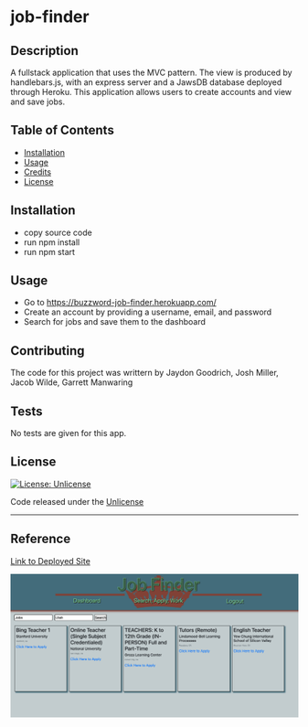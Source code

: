 # job-finder

## Description

A fullstack application that uses the MVC pattern. The view is produced by handlebars.js, with an express server and a JawsDB database deployed through Heroku. This application allows users to create accounts and view and save jobs.

## Table of Contents

* [Installation](#installation)
* [Usage](#usage)
* [Credits](#credits)
* [License](#license)


## Installation

* copy source code
* run npm install
* run npm start

## Usage 

* Go to https://buzzword-job-finder.herokuapp.com/
* Create an account by providing a username, email, and password
* Search for jobs and save them to the dashboard

## Contributing

The code for this project was writtern by Jaydon Goodrich, Josh Miller, Jacob Wilde, Garrett Manwaring

## Tests

No tests are given for this app.

## License
[![License: Unlicense](https://img.shields.io/badge/license-Unlicense-blue.svg)](http://unlicense.org/)

Code released under the [Unlicense](http://unlicense.org/)

****
    
## Reference

[Link to Deployed Site](https://buzzword-job-finder.herokuapp.com/)

![](public/images/job-finder.png)
